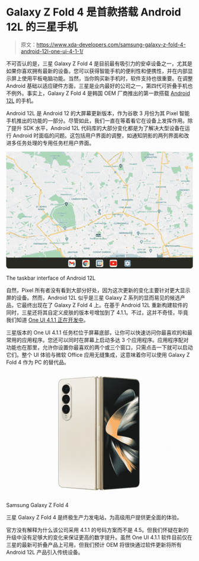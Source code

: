 # Galaxy Z Fold 4 是首款搭载 Android 12L 的三星手机

> 原文：<https://www.xda-developers.com/samsung-galaxy-z-fold-4-android-12l-one-ui-4-1-1/>

不可否认的是，三星 Galaxy Z Fold 4 是目前最有吸引力的安卓设备之一，尤其是如果你喜欢拥有最新的设备。您可以获得智能手机的便利性和便携性，并在内部显示屏上使用平板电脑功能。当然，当你购买新手机时，软件支持也很重要。在调整 Android 基础以适应硬件方面，三星是业内最好的公司之一，第四代可折叠手机也不例外。事实上，Galaxy Z Fold 4 是韩国 OEM 厂商推出的第一款搭载 [Android 12L](https://www.xda-developers.com/android-12l/) 的手机。

Android 12L 是 Android 12 的大屏幕更新版本，作为谷歌 3 月份为其 Pixel 智能手机推出的功能的一部分。尽管如此，我们一直在等着看它在设备上发挥作用。除了提升 SDK 水平，Android 12L 代码库的大部分变化都是为了解决大型设备在运行 Android 时面临的问题。这包括用户界面的调整，如通知阴影的两列界面和改进多任务处理的专用任务栏用户界面。

 <picture>![New taskbar and multi-tasking improvements Android 12L](img/2bb5ebeed23c27e4317ce5df362367b9.png)</picture> 

The taskbar interface of Android 12L

自然，Pixel 所有者没有看到大部分好处，因为这次更新的变化主要针对更大显示屏的设备。然而，Android 12L 似乎是三星 Galaxy Z 系列的显而易见的候选产品，它最终出现在了 Galaxy Z Fold 4 上。在基于 Android 12L 重新构建软件的同时，三星还将其自定义皮肤的版本号增加到了 4.1.1。不过，这并不奇怪，毕竟我们知道 [One UI 4.1.1 正在开发中](https://www.xda-developers.com/one-ui-stable-release-android-12l/)。

三星版本的 One UI 4.1.1 任务栏位于屏幕底部，让你可以快速访问你最喜欢的和最常用的应用程序。您还可以同时在屏幕上启动多达 3 个应用程序。应用程序配对功能也在那里，允许你设置你最喜欢的两个或三个窗口，只需点击一下就可以启动它们。整个 UI 体验与微软 Office 应用无缝集成，这意味着你可以使用 Galaxy Z Fold 4 作为 PC 的替代品。

 <picture>![The Galaxy Z Fold 4 is available to buy from Samsung. Through its website, you get access to a fourth, exclusive color and an optional discount through an eligible trade-in.](img/7aac5f1bea6abcb9d3e6054d147a2ca9.png)</picture> 

Samsung Galaxy Z Fold 4

三星 Galaxy Z Fold 4 是终极生产力发电站，为高级用户提供更全面的体验。

官方没有解释为什么该公司采用 4.1.1 的号码方案而不是 4.5。但我们怀疑在新的升级中没有足够大的变化来保证更高的数字提升。虽然 One UI 4.1.1 软件目前仅在三星的最新可折叠产品上可用，但我们预计 OEM 将很快通过软件更新将所有 Android 12L 产品引入传统设备。